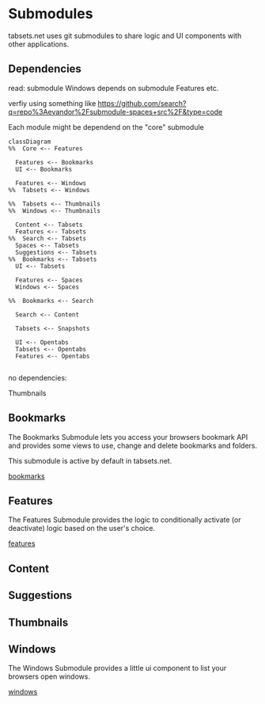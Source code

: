 # Submodules

tabsets.net uses git submodules to share logic and UI components with other applications.

## Dependencies

read: submodule Windows depends on submodule Features etc.

verfiy using something like
https://github.com/search?q=repo%3Aevandor%2Fsubmodule-spaces+src%2F&type=code

Each module might be dependend on the "core" submodule

```mermaid
classDiagram
%%  Core <-- Features

  Features <-- Bookmarks
  UI <-- Bookmarks

  Features <-- Windows
%%  Tabsets <-- Windows

%%  Tabsets <-- Thumbnails
%%  Windows <-- Thumbnails

  Content <-- Tabsets
  Features <-- Tabsets
%%  Search <-- Tabsets
  Spaces <-- Tabsets
  Suggestions <-- Tabsets
%%  Bookmarks <-- Tabsets
  UI <-- Tabsets

  Features <-- Spaces
  Windows <-- Spaces

%%  Bookmarks <-- Search

  Search <-- Content

  Tabsets <-- Snapshots

  UI <-- Opentabs
  Tabsets <-- Opentabs
  Features <-- Opentabs


```

no dependencies:

Thumbnails

## Bookmarks

The Bookmarks Submodule lets you access your browsers bookmark API and provides some views
to use, change and delete bookmarks and folders.

This submodule is active by default in tabsets.net.

[bookmarks](bookmarks.md)

## Features

The Features Submodule provides the logic to conditionally activate (or deactivate) logic based on
the user's choice.

[features](./features.md)

## Content

## Suggestions

## Thumbnails

## Windows

The Windows Submodule provides a little ui component to list your browsers open windows.

[windows](./windows.md)


